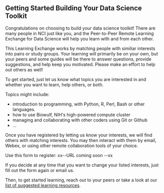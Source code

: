 ## Getting Started Building Your Data Science Toolkit

Congratulations on choosing to build your data science toolkit!  There are many people in NCI just like you, and the Peer-to-Peer Remote Learning Exchange for Data Science will help you learn with and from each other.

This Learning Exchange works by matching people with similiar interests into pairs or study groups.  Your learning will primarily be on your own, but your peers and some guides will be there to answer questions, provide suggestions, and help keep you motivated.  Please make an effort to help out others as well!

To get started, just let us know what topics you are interested in and whether you want to learn, help others, or both.

Topics might include:
* introduction to programming, with Python, R, Perl, Bash or other languages.
* how to use Biowulf, NIH's high-powered compute cluster
* managing and collaborating with other coders using Git or Github 
* ...

Once you have registered by letting us know your interests, we will find others with matching interests.  You may then interact with them by email, Webex, or using other remote collaboration tools of your choice.

Use this form to register: xx--URL coming soon --xx

If you decide at any time that you want to change your listed interests, just fill out the form again or email us.

Then, to get started learning, reach out to your peers or take a look at our [list of suggested learning resources](resources).
